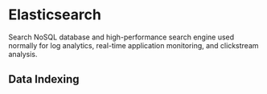 # Elasticsearch

Search NoSQL database and high-performance search engine used normally for log analytics, real-time application monitoring, and clickstream analysis. 

## Data Indexing

